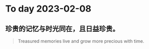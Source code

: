 
# To day 2023-02-08


## 珍贵的记忆与时光同在，且日益珍贵。
> Treasured memories live and grow more precious with time.

    